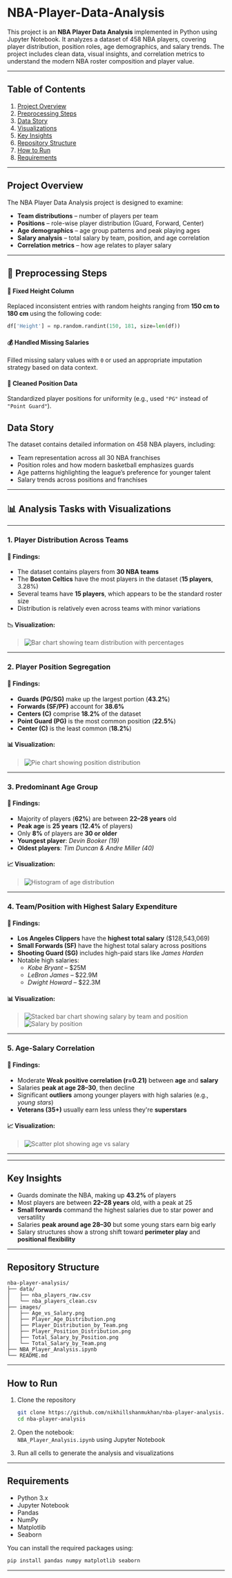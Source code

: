 
# NBA-Player-Data-Analysis

This project is an **NBA Player Data Analysis** implemented in Python using Jupyter Notebook. It analyzes a dataset of 458 NBA players, covering player distribution, position roles, age demographics, and salary trends. The project includes clean data, visual insights, and correlation metrics to understand the modern NBA roster composition and player value.

---

## Table of Contents

1. [Project Overview](#project-overview)
2. [Preprocessing Steps](#Preprocessing-steps)  
3. [Data Story](#data-story)  
4. [Visualizations](#visualizations)  
5. [Key Insights](#key-insights)  
6. [Repository Structure](#repository-structure)  
7. [How to Run](#how-to-run)  
8. [Requirements](#requirements)   

---

## Project Overview

The NBA Player Data Analysis project is designed to examine:

- **Team distributions** – number of players per team  
- **Positions** – role-wise player distribution (Guard, Forward, Center)  
- **Age demographics** – age group patterns and peak playing ages  
- **Salary analysis** – total salary by team, position, and age correlation  
- **Correlation metrics** – how age relates to player salary  

---
## 🔧 Preprocessing Steps

#### 📏 Fixed Height Column
Replaced inconsistent entries with random heights ranging from **150 cm to 180 cm** using the following code:

```python
df['Height'] = np.random.randint(150, 181, size=len(df))
```

#### 💰 Handled Missing Salaries
Filled missing salary values with `0` or used an appropriate imputation strategy based on data context.

#### 🧹 Cleaned Position Data
Standardized player positions for uniformity (e.g., used `"PG"` instead of `"Point Guard"`).

## Data Story

The dataset contains detailed information on 458 NBA players, including:

- Team representation across all 30 NBA franchises  
- Position roles and how modern basketball emphasizes guards  
- Age patterns highlighting the league’s preference for younger talent  
- Salary trends across positions and franchises  

---

## 📊 Analysis Tasks with Visualizations

---

### 1. Player Distribution Across Teams

#### 📝 Findings:
- The dataset contains players from **30 NBA teams**
- The **Boston Celtics** have the most players in the dataset (**15 players**, 3.28%)
- Several teams have **15 players**, which appears to be the standard roster size
- Distribution is relatively even across teams with minor variations

#### 📉 Visualization:
> ![Bar chart showing team distribution with percentages](Images/Player_Distribution.png)

---

### 2. Player Position Segregation

#### 📝 Findings:
- **Guards (PG/SG)** make up the largest portion (**43.2%**)
- **Forwards (SF/PF)** account for **38.6%**
- **Centers (C)** comprise **18.2%** of the dataset
- **Point Guard (PG)** is the most common position (**22.5%**)
- **Center (C)** is the least common (**18.2%**)

#### 📊 Visualization:
> ![Pie chart showing position distribution](Images/Position_Distribution.png)

---

### 3. Predominant Age Group

#### 📝 Findings:
- Majority of players (**62%**) are between **22–28 years** old
- **Peak age** is **25 years** (**12.4%** of players)
- Only **8%** of players are **30 or older**
- **Youngest player**: *Devin Booker (19)*
- **Oldest players**: *Tim Duncan & Andre Miller (40)*

#### 📈 Visualization:
> ![Histogram of age distribution](Age_Distribution.png)

---

### 4. Team/Position with Highest Salary Expenditure

#### 📝 Findings:
- **Los Angeles Clippers** have the **highest total salary** ($128,543,069)
- **Small Forwards (SF)** have the highest total salary across positions
- **Shooting Guard (SG)** includes high-paid stars like *James Harden*
- Notable high salaries:
  - *Kobe Bryant* – $25M
  - *LeBron James* – $22.9M
  - *Dwight Howard* – $22.3M

#### 📊 Visualization:
> ![Stacked bar chart showing salary by team and position](Images/Salary_by_Team.png)  
> ![Salary by position](Images/Salary_by_Position.png)

---

### 5. Age-Salary Correlation

#### 📝 Findings:
- Moderate **Weak positive correlation (r=0.21)** between **age** and **salary**
- Salaries **peak at age 28–30**, then decline
- Significant **outliers** among younger players with high salaries (e.g., *young stars*)
- **Veterans (35+)** usually earn less unless they're **superstars**

#### 📈 Visualization:
> ![Scatter plot showing age vs salary](Images/Age_vs_Salary.png)

---


---

## Key Insights

- Guards dominate the NBA, making up **43.2%** of players  
- Most players are between **22–28 years** old, with a peak at 25  
- **Small forwards** command the highest salaries due to star power and versatility  
- Salaries **peak around age 28–30** but some young stars earn big early  
- Salary structures show a strong shift toward **perimeter play** and **positional flexibility**

---

## Repository Structure

```
nba-player-analysis/
├── data/
│   ├── nba_players_raw.csv
│   └── nba_players_clean.csv
├── images/
│   ├── Age_vs_Salary.png
│   ├── Player_Age_Distribution.png
│   ├── Player_Distribution_by_Team.png
│   ├── Player_Position_Distribution.png
│   ├── Total_Salary_by_Position.png
│   └── Total_Salary_by_Team.png
├── NBA_Player_Analysis.ipynb
└── README.md
```

---

## How to Run

1. Clone the repository  
   ```bash
   git clone https://github.com/nikhillshanmukhan/nba-player-analysis.git
   cd nba-player-analysis
   ```

2. Open the notebook:  
   `NBA_Player_Analysis.ipynb` using Jupyter Notebook

3. Run all cells to generate the analysis and visualizations

---

## Requirements

- Python 3.x  
- Jupyter Notebook  
- Pandas  
- NumPy  
- Matplotlib  
- Seaborn  

You can install the required packages using:

```bash
pip install pandas numpy matplotlib seaborn
```

---

